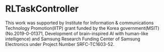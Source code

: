 # RLTaskController

This work was supported by Institute for Information & communications Technology Promotion(IITP) grant funded by the Korea government(MSIT) (No.2019-0-01371, Development of brain-inspired AI with human-like intelligence) and Samsung Research Funding Center of Samsung Electronics under Project Number SRFC-TC1603-52.
